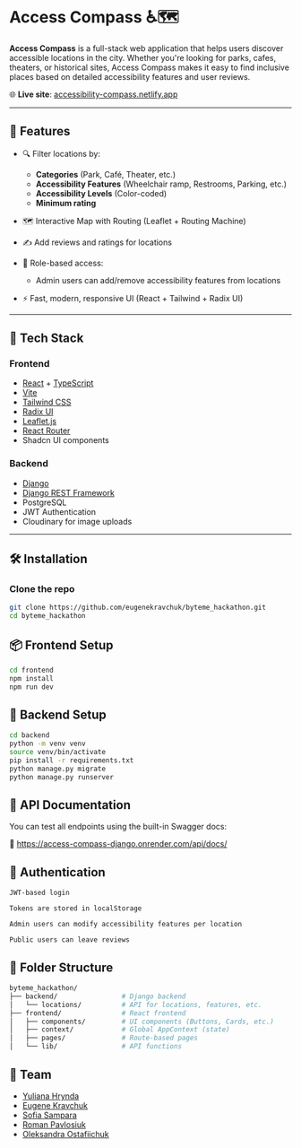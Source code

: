 # Access Compass ♿️🗺️

**Access Compass** is a full-stack web application that helps users discover accessible locations in the city. Whether you're looking for parks, cafes, theaters, or historical sites, Access Compass makes it easy to find inclusive places based on detailed accessibility features and user reviews.

🌐 **Live site**: [accessibility-compass.netlify.app](https://accessibility-compass.netlify.app)

---

## 🌟 Features

- 🔍 Filter locations by:
  - **Categories** (Park, Café, Theater, etc.)
  - **Accessibility Features** (Wheelchair ramp, Restrooms, Parking, etc.)
  - **Accessibility Levels** (Color-coded)
  - **Minimum rating**

- 🗺️ Interactive Map with Routing (Leaflet + Routing Machine)
- ✍️ Add reviews and ratings for locations
- 🔐 Role-based access:
  - Admin users can add/remove accessibility features from locations
- ⚡ Fast, modern, responsive UI (React + Tailwind + Radix UI)

---

## 🧩 Tech Stack

### Frontend

- [React](https://react.dev/) + [TypeScript](https://www.typescriptlang.org/)
- [Vite](https://vitejs.dev/)
- [Tailwind CSS](https://tailwindcss.com/)
- [Radix UI](https://www.radix-ui.com/)
- [Leaflet.js](https://leafletjs.com/)
- [React Router](https://reactrouter.com/)
- Shadcn UI components

### Backend

- [Django](https://www.djangoproject.com/)
- [Django REST Framework](https://www.django-rest-framework.org/)
- PostgreSQL
- JWT Authentication
- Cloudinary for image uploads

---

## 🛠️ Installation

### Clone the repo

```bash
git clone https://github.com/eugenekravchuk/byteme_hackathon.git
cd byteme_hackathon
```

## 📦 Frontend Setup

```bash
cd frontend
npm install
npm run dev
```

## 🐍 Backend Setup

```bash
cd backend
python -m venv venv
source venv/bin/activate
pip install -r requirements.txt
python manage.py migrate
python manage.py runserver
```

## 🧪 API Documentation

You can test all endpoints using the built-in Swagger docs:

🔗 https://access-compass-django.onrender.com/api/docs/

## 🔐 Authentication

    JWT-based login

    Tokens are stored in localStorage

    Admin users can modify accessibility features per location

    Public users can leave reviews

## 📂 Folder Structure

```bash
byteme_hackathon/
├── backend/                # Django backend
│   └── locations/          # API for locations, features, etc.
├── frontend/               # React frontend
│   ├── components/         # UI components (Buttons, Cards, etc.)
│   ├── context/            # Global AppContext (state)
│   ├── pages/              # Route-based pages
│   └── lib/                # API functions
```

## 👥 Team

- [Yuliana Hrynda](https://github.com/YulianaHrynda)
- [Eugene Kravchuk](https://github.com/eugenekravchuk)
- [Sofia Sampara](https://github.com/sofiasampara76)
- [Roman Pavlosiuk](https://github.com/gllekkoff)
- [Oleksandra Ostafiichuk](https://github.com/OleksandraOO)

